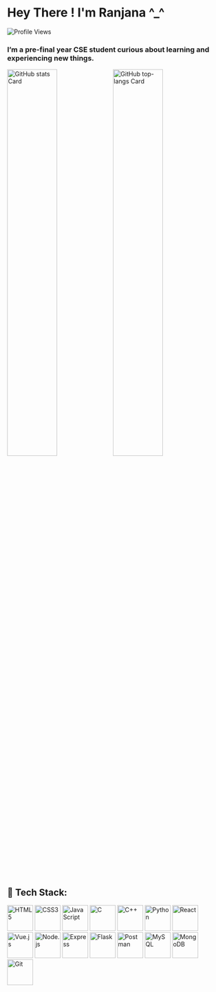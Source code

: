<!-- Header Section -->
<h1 align="left"> Hey There ! I'm Ranjana ^_^ </h1>

<!-- Profile Views Badge -->
<p align="left">
  <img src="https://komarev.com/ghpvc/?username=msranjana&label=Profile%20views&color=61DAFB&style=flat" alt="Profile Views" />
</p>

<!-- About Paragraph -->
<h3 align="left">I’m a pre-final year CSE student curious about learning and experiencing new things.</h3>

<!-- GitHub Stats -->
<p align="left">
  <img width="48%" src="https://github-readme-stats.vercel.app/api?username=msranjana&theme=react&hide_title=false&hide_rank=false&show_icons=false&include_all_commits=false&count_private=true&line_height=23" alt="GitHub stats Card" />
  <img width="48%" src="https://github-readme-stats.vercel.app/api/top-langs?username=msranjana&theme=react&hide_title=false&layout=compact&langs_count=6&hide_progress=false&card_width=400" alt="GitHub top-langs Card" />
</p>

## 🚀 Tech Stack:

<div align="left">
  <!-- Languages -->
  <img src="https://cdn.jsdelivr.net/gh/devicons/devicon/icons/html5/html5-original.svg" height="60" alt="HTML5" />
  <img src="https://cdn.jsdelivr.net/gh/devicons/devicon/icons/css3/css3-original.svg" height="60" alt="CSS3" />
  <img src="https://cdn.jsdelivr.net/gh/devicons/devicon/icons/javascript/javascript-original.svg" height="60" alt="JavaScript" />
  <img src="https://cdn.jsdelivr.net/gh/devicons/devicon/icons/c/c-original.svg" height="60" alt="C" />
  <img src="https://cdn.jsdelivr.net/gh/devicons/devicon/icons/cplusplus/cplusplus-original.svg" height="60" alt="C++" />
  <img src="https://cdn.jsdelivr.net/gh/devicons/devicon/icons/python/python-original.svg" height="60" alt="Python" />

  <!-- Frameworks / Libraries -->
  <img src="https://cdn.jsdelivr.net/gh/devicons/devicon/icons/react/react-original.svg" height="60" alt="React" />
  <img src="https://cdn.jsdelivr.net/gh/devicons/devicon/icons/vuejs/vuejs-original.svg" height="60" alt="Vue.js" />

  <!-- Backend / Tools -->
  <img src="https://cdn.jsdelivr.net/gh/devicons/devicon/icons/nodejs/nodejs-original.svg" height="60" alt="Node.js" />
  <img src="https://cdn.jsdelivr.net/gh/devicons/devicon/icons/express/express-original.svg" height="60" alt="Express" />
  <img src="https://cdn.jsdelivr.net/gh/devicons/devicon/icons/flask/flask-original.svg" height="60" alt="Flask" />
  <img src="https://cdn.jsdelivr.net/gh/devicons/devicon/icons/postman/postman-original.svg" height="60" alt="Postman" />

  <!-- Databases -->
  <img src="https://cdn.jsdelivr.net/gh/devicons/devicon/icons/mysql/mysql-original.svg" height="60" alt="MySQL" />
  <img src="https://cdn.jsdelivr.net/gh/devicons/devicon/icons/mongodb/mongodb-original.svg" height="60" alt="MongoDB" />

  <!-- Version Control -->
  <img src="https://cdn.jsdelivr.net/gh/devicons/devicon/icons/git/git-original.svg" height="60" alt="Git" />
</div>
